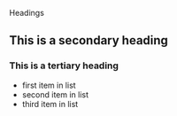 Headings

## This is a secondary heading
### This is a tertiary heading


* first item in list
* second item in list
* third item in list
